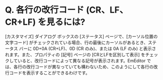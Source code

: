 # Q. 各行の改行コード (CR、LF、CR+LF) を見るには?

\[カスタマイズ\] ダイアログ ボックスの \[ステータス\] ページで、\[カーソル位置の文字コード\] がチェックされている場合、行の最後にカーソルがあるとき、ステータス バーに 0D+0A (CR+LF)、0D (CR のみ)、または 0A (LF のみ) と表示されます。また、プロパティの \[記号\] ページの \[CRとLFを区別して表示\] をチェックしていると、改行コードによって異なる記号が表示されます。EmEditor では、各行の改行コードが異なっていても構わないため、このようにして各行の改行コードを表示することができるわけです。
